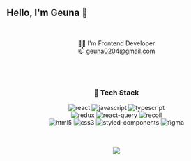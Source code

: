 ## Hello, I'm Geuna 👋

<!--
**green9930/green9930** is a ✨ _special_ ✨ repository because its `README.md` (this file) appears on your GitHub profile. -->
    
<br />

<div align="center">

👩‍💻 I'm Frontend Developer   
📫 geuna0204@gmail.com

</div>  

<br />  
<br />

<div align="center">

### 📌 Tech Stack
  ![react](https://img.shields.io/badge/react-61DAFB?style=for-the-badge&logo=react&logoColor=black)  ![javascript](https://img.shields.io/badge/javascript-F7DF1E?style=for-the-badge&logo=javascript&logoColor=black)  ![typescript](https://img.shields.io/badge/typescript-3178C6?style=for-the-badge&logo=typescript&logoColor=white)     
  ![redux](https://img.shields.io/badge/redux-764ABC?style=for-the-badge&logo=redux&logoColor=white)  ![react-query](https://img.shields.io/badge/reactquery-FF4154?style=for-the-badge&logo=reactquery&logoColor=white)  ![recoil](https://img.shields.io/badge/recoil-000000?style=for-the-badge&logo=recoil&logoColor=white)  
  ![html5](https://img.shields.io/badge/HMTL5-E34F26?style=for-the-badge&logo=html5&logoColor=white)  ![css3](https://img.shields.io/badge/css3-1572B6?style=for-the-badge&logo=css3&logoColor=white)   ![styled-components](https://img.shields.io/badge/styledcomponents-DB7093?style=for-the-badge&logo=styledcomponents&logoColor=white)  ![figma](https://img.shields.io/badge/figma-F24E1E?style=for-the-badge&logo=figma&logoColor=white)
  
</div>  

<br />
<br />

<div align="center">
    <img align=top src="https://github-readme-stats.vercel.app/api?username=green9930&theme=react&show_icons=true" />
</div>


